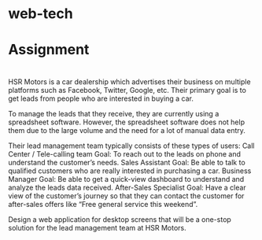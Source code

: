 # web-tech
# Assignment
# 
HSR Motors is a car dealership which advertises their business on multiple platforms such as Facebook, Twitter, Google, etc. Their primary goal is to get leads from people who are interested in buying a car. 

To manage the leads that they receive, they are currently using a spreadsheet software. However, the spreadsheet software does not help them due to the large volume and the need for a lot of manual data entry.

Their lead management team typically consists of these types of users:
Call Center / Tele-calling team
Goal: To reach out to the leads on phone and understand the customer’s needs.
Sales Assistant
Goal: Be able to talk to qualified customers who are really interested in purchasing a car. 
Business Manager
Goal: Be able to get a quick-view dashboard to understand and analyze the leads data received.
After-Sales Specialist
Goal: Have a clear view of the customer’s journey so that they can contact the customer for after-sales offers like “Free general service this weekend”.

Design a web application for desktop screens that will be a one-stop solution for the lead management team at HSR Motors. 
